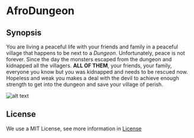 # AfroDungeon

**Synopsis**
--------
You are living a peaceful life with your friends and family in a peaceful village that happens to be next to a _Dungeon_.
Unfortunately, peace is not forever. Since the day the monsters escaped from the dungeon and kidnapped all the villagers. **ALL OF THEM**, your friends, your family, everyone you know but you was kidnapped and needs to be rescued now. Hopeless and weak you makes a deal with the devil to achieve enough strength to get into the dungeon and save your village of perish.

![alt text](/Assets/WikiResources/Banner.png)

## License
We use a MIT License, see more information in [License](https://github.com/RyuuSukeChan/ProjectDungeon/blob/master/LICENSE)
